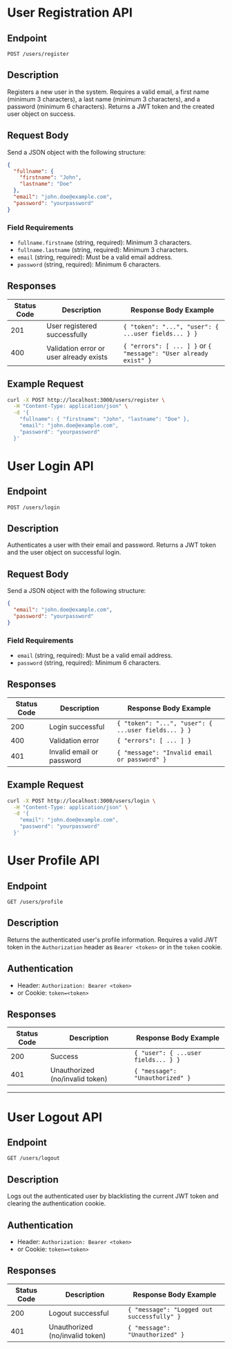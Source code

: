 # User Registration API

## Endpoint

`POST /users/register`

## Description

Registers a new user in the system. Requires a valid email, a first name (minimum 3 characters), a last name (minimum 3 characters), and a password (minimum 6 characters). Returns a JWT token and the created user object on success.

## Request Body

Send a JSON object with the following structure:

```json
{
  "fullname": {
    "firstname": "John",
    "lastname": "Doe"
  },
  "email": "john.doe@example.com",
  "password": "yourpassword"
}
```

### Field Requirements

- `fullname.firstname` (string, required): Minimum 3 characters.
- `fullname.lastname` (string, required): Minimum 3 characters.
- `email` (string, required): Must be a valid email address.
- `password` (string, required): Minimum 6 characters.

## Responses

| Status Code | Description                                      | Response Body Example                                  |
|-------------|--------------------------------------------------|--------------------------------------------------------|
| 201         | User registered successfully                     | `{ "token": "...", "user": { ...user fields... } }`    |
| 400         | Validation error or user already exists          | `{ "errors": [ ... ] }` or `{ "message": "User already exist" }` |

## Example Request

```sh
curl -X POST http://localhost:3000/users/register \
  -H "Content-Type: application/json" \
  -d '{
    "fullname": { "firstname": "John", "lastname": "Doe" },
    "email": "john.doe@example.com",
    "password": "yourpassword"
  }'
```


# User Login API

## Endpoint

`POST /users/login`

## Description

Authenticates a user with their email and password. Returns a JWT token and the user object on successful login.

## Request Body

Send a JSON object with the following structure:

```json
{
  "email": "john.doe@example.com",
  "password": "yourpassword"
}
```

### Field Requirements

- `email` (string, required): Must be a valid email address.
- `password` (string, required): Minimum 6 characters.

## Responses

| Status Code | Description                                      | Response Body Example                                  |
|-------------|--------------------------------------------------|--------------------------------------------------------|
| 200         | Login successful                                 | `{ "token": "...", "user": { ...user fields... } }`    |
| 400         | Validation error                                 | `{ "errors": [ ... ] }`                               |
| 401         | Invalid email or password                        | `{ "message": "Invalid email or password" }`           |

## Example Request

```sh
curl -X POST http://localhost:3000/users/login \
  -H "Content-Type: application/json" \
  -d '{
    "email": "john.doe@example.com",
    "password": "yourpassword"
  }'
```

# User Profile API

## Endpoint

`GET /users/profile`

## Description

Returns the authenticated user's profile information. Requires a valid JWT token in the `Authorization` header as `Bearer <token>` or in the `token` cookie.

## Authentication

- Header: `Authorization: Bearer <token>`
- or Cookie: `token=<token>`

## Responses

| Status Code | Description                | Response Body Example                |
|-------------|----------------------------|--------------------------------------|
| 200         | Success                    | `{ "user": { ...user fields... } }`  |
| 401         | Unauthorized (no/invalid token) | `{ "message": "Unauthorized" }` |

---

# User Logout API

## Endpoint

`GET /users/logout`

## Description

Logs out the authenticated user by blacklisting the current JWT token and clearing the authentication cookie.

## Authentication

- Header: `Authorization: Bearer <token>`
- or Cookie: `token=<token>`

## Responses

| Status Code | Description                | Response Body Example                      |
|-------------|----------------------------|--------------------------------------------|
| 200         | Logout successful          | `{ "message": "Logged out successfully" }` |
| 401         | Unauthorized (no/invalid token) | `{ "message": "Unauthorized" }`       |